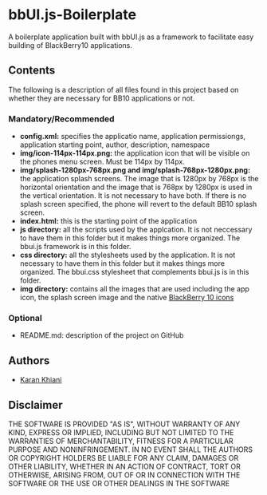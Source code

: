 bbUI.js-Boilerplate
===================

A boilerplate application built with bbUI.js as a framework to facilitate easy building of BlackBerry10 applications.

## Contents

The following is a description of all files found in this project based on whether they are necessary for BB10 applications or not.

### Mandatory/Recommended

* <b>config.xml:</b> specifies the applicatio name, application permissiongs, application starting point, author, description, namespace
* <b>img/icon-114px-114px.png:</b> the application icon that will be visible on the phones menu screen. Must be 114px by 114px. 
* <b>img/splash-1280px-768px.png and img/splash-768px-1280px.png:</b> the application splash screens. The image that is 1280px by 768px is the horizontal orientation and the image that is 768px by 1280px is used in the vertical orientation. It is not necessary to have both. If there is no splash screen specified, the phone will revert to the default BB10 splash screen.
* <b>index.html:</b> this is the starting point of the application 
* <b>js directory:</b> all the scripts used by the applcation. It is not neccessary to have them in this folder but it makes things more organized. The bbui.js framework is in this folder.
* <b>css directory:</b> all the stylesheets used by the application. It is not necessary to have them in this folder but it makes things more organized. The bbui.css stylesheet that complements bbui.js is in this folder.
* <b>img directory:</b> contains all the images that are used including the app icon, the splash screen image and the native [BlackBerry 10 icons](http://developer.blackberry.com/design/bb10/) 

### Optional

* README.md: description of the project on GitHub

## Authors

* [Karan Khiani](https://github.com/karancan)

## Disclaimer

THE SOFTWARE IS PROVIDED "AS IS", WITHOUT WARRANTY OF ANY KIND, EXPRESS OR IMPLIED, INCLUDING BUT NOT LIMITED TO THE WARRANTIES OF MERCHANTABILITY, FITNESS FOR A PARTICULAR PURPOSE AND NONINFRINGEMENT. IN NO EVENT SHALL THE AUTHORS OR COPYRIGHT HOLDERS BE LIABLE FOR ANY CLAIM, DAMAGES OR OTHER LIABILITY, WHETHER IN AN ACTION OF CONTRACT, TORT OR OTHERWISE, ARISING FROM, OUT OF OR IN CONNECTION WITH THE SOFTWARE OR THE USE OR OTHER DEALINGS IN THE SOFTWARE 